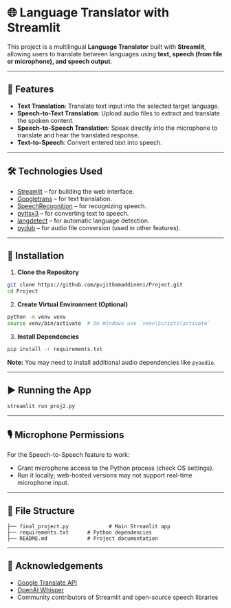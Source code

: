 # 🌐 Language Translator with Streamlit

This project is a multilingual **Language Translator** built with **Streamlit**, allowing users to translate between languages using **text, speech (from file or microphone), and speech output**.

---

## 🚀 Features

* **Text Translation**: Translate text input into the selected target language.
* **Speech-to-Text Translation**: Upload audio files to extract and translate the spoken content.
* **Speech-to-Speech Translation**: Speak directly into the microphone to translate and hear the translated response.
* **Text-to-Speech**: Convert entered text into speech.

---

## 🛠 Technologies Used

* [Streamlit](https://streamlit.io/) – for building the web interface.
* [Googletrans](https://pypi.org/project/googletrans/) – for text translation.
* [SpeechRecognition](https://pypi.org/project/SpeechRecognition/) – for recognizing speech.
* [pyttsx3](https://pypi.org/project/pyttsx3/) – for converting text to speech.
* [langdetect](https://pypi.org/project/langdetect/) – for automatic language detection.
* [pydub](https://pypi.org/project/pydub/) – for audio file conversion (used in other features).

---

## 🔧 Installation

1. **Clone the Repository**

```bash
git clone https://github.com/pujithamaddineni/Project.git
cd Project
```

2. **Create Virtual Environment (Optional)**

```bash
python -m venv venv
source venv/bin/activate  # On Windows use `venv\Scripts\activate`
```

3. **Install Dependencies**

```bash
pip install -r requirements.txt
```

**Note:** You may need to install additional audio dependencies like `pyaudio`.

---

## ▶️ Running the App

```bash
streamlit run proj2.py
```

---

## 🎙 Microphone Permissions

For the Speech-to-Speech feature to work:

* Grant microphone access to the Python process (check OS settings).
* Run it locally; web-hosted versions may not support real-time microphone input.

---

## 📂 File Structure

```
├── final_project.py             # Main Streamlit app
├── requirements.txt      # Python dependencies
├── README.md             # Project documentation
```

---

## 🙌 Acknowledgements

* [Google Translate API](https://translate.google.com/)
* [OpenAI Whisper](https://github.com/openai/whisper) 
* Community contributors of Streamlit and open-source speech libraries




